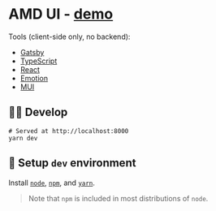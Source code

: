 # AMD UI - [demo](https://pharmpy.github.io/amdui)

Tools (client-side only, no backend):
  - [Gatsby](https://www.gatsbyjs.com)
  - [TypeScript](https://www.typescriptlang.org)
  - [React](https://reactjs.org)
  - [Emotion](https://emotion.sh/docs/introduction)
  - [MUI](https://mui.com)

## :woman_technologist: Develop

```shell
# Served at http://localhost:8000
yarn dev
```

## :wrench: Setup `dev` environment

Install [`node`](https://github.com/nodejs/node),
[`npm`](https://github.com/npm/cli), and
[`yarn`](https://github.com/yarnpkg/berry).

> Note that `npm` is included in most distributions of `node`.
